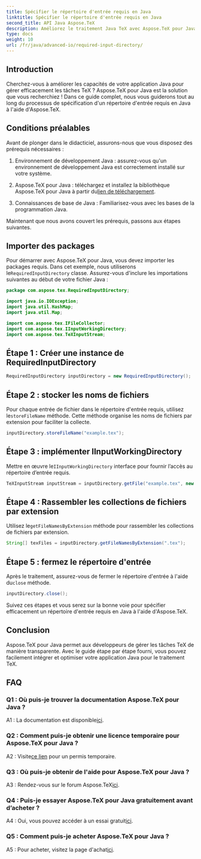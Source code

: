 ```yaml
---
title: Spécifier le répertoire d'entrée requis en Java
linktitle: Spécifier le répertoire d'entrée requis en Java
second_title: API Java Aspose.TeX
description: Améliorez le traitement Java TeX avec Aspose.TeX pour Java. Suivez notre guide étape par étape pour spécifier les répertoires d'entrée requis de manière transparente.
type: docs
weight: 10
url: /fr/java/advanced-io/required-input-directory/
---
```

## Introduction

Cherchez-vous à améliorer les capacités de votre application Java pour gérer efficacement les tâches TeX ? Aspose.TeX pour Java est la solution que vous recherchiez ! Dans ce guide complet, nous vous guiderons tout au long du processus de spécification d'un répertoire d'entrée requis en Java à l'aide d'Aspose.TeX.

## Conditions préalables

Avant de plonger dans le didacticiel, assurons-nous que vous disposez des prérequis nécessaires :

1. Environnement de développement Java : assurez-vous qu'un environnement de développement Java est correctement installé sur votre système.

2.  Aspose.TeX pour Java : téléchargez et installez la bibliothèque Aspose.TeX pour Java à partir du[lien de téléchargement](https://releases.aspose.com/tex/java/).

3. Connaissances de base de Java : Familiarisez-vous avec les bases de la programmation Java.

Maintenant que nous avons couvert les prérequis, passons aux étapes suivantes.

## Importer des packages

 Pour démarrer avec Aspose.TeX pour Java, vous devez importer les packages requis. Dans cet exemple, nous utiliserons le`RequiredInputDirectory` classe. Assurez-vous d'inclure les importations suivantes au début de votre fichier Java :

```java
package com.aspose.tex.RequiredInputDirectory;

import java.io.IOException;
import java.util.HashMap;
import java.util.Map;

import com.aspose.tex.IFileCollector;
import com.aspose.tex.IInputWorkingDirectory;
import com.aspose.tex.TeXInputStream;
```

## Étape 1 : Créer une instance de RequiredInputDirectory

```java
RequiredInputDirectory inputDirectory = new RequiredInputDirectory();
```

## Étape 2 : stocker les noms de fichiers

 Pour chaque entrée de fichier dans le répertoire d'entrée requis, utilisez le`storeFileName` méthode. Cette méthode organise les noms de fichiers par extension pour faciliter la collecte.

```java
inputDirectory.storeFileName("example.tex");
```

## Étape 3 : implémenter IInputWorkingDirectory

 Mettre en œuvre le`IInputWorkingDirectory` interface pour fournir l’accès au répertoire d’entrée requis.

```java
TeXInputStream inputStream = inputDirectory.getFile("example.tex", new String[1], true);
```

## Étape 4 : Rassembler les collections de fichiers par extension

 Utilisez le`getFileNamesByExtension` méthode pour rassembler les collections de fichiers par extension.

```java
String[] texFiles = inputDirectory.getFileNamesByExtension(".tex");
```

## Étape 5 : fermez le répertoire d'entrée

 Après le traitement, assurez-vous de fermer le répertoire d'entrée à l'aide du`close` méthode.

```java
inputDirectory.close();
```

Suivez ces étapes et vous serez sur la bonne voie pour spécifier efficacement un répertoire d'entrée requis en Java à l'aide d'Aspose.TeX.

## Conclusion

Aspose.TeX pour Java permet aux développeurs de gérer les tâches TeX de manière transparente. Avec le guide étape par étape fourni, vous pouvez facilement intégrer et optimiser votre application Java pour le traitement TeX.

## FAQ

### Q1 : Où puis-je trouver la documentation Aspose.TeX pour Java ?

 A1 : La documentation est disponible[ici](https://reference.aspose.com/tex/java/).

### Q2 : Comment puis-je obtenir une licence temporaire pour Aspose.TeX pour Java ?

 A2 : Visite[ce lien](https://purchase.aspose.com/temporary-license/) pour un permis temporaire.

### Q3 : Où puis-je obtenir de l'aide pour Aspose.TeX pour Java ?

 A3 : Rendez-vous sur le forum Aspose.TeX[ici](https://forum.aspose.com/c/tex/47).

### Q4 : Puis-je essayer Aspose.TeX pour Java gratuitement avant d’acheter ?

 A4 : Oui, vous pouvez accéder à un essai gratuit[ici](https://releases.aspose.com/).

### Q5 : Comment puis-je acheter Aspose.TeX pour Java ?

 A5 : Pour acheter, visitez la page d'achat[ici](https://purchase.aspose.com/buy).